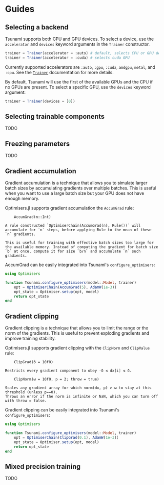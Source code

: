 # Guides 

## Selecting a backend

Tsunami supports both CPU and GPU devices. To select a device, use the `accelerator` and `devices` keyword arguments in the `Trainer` constructor.

```julia
trainer = Trainer(accelerator = :auto) # default, selects CPU or GPU depending on availability
trainer = Trainer(accelerator = :cuda) # selects cuda GPU
```
Currently supported accelerators are `:auto`, `:gpu`, `:cuda`, `amdgpu`, `metal`,  and `:cpu`.
See the [`Trainer`](@ref) documentation for more details.

By default, Tsunami will use the first of the available GPUs and the CPU if no GPUs are present. 
To select a specific GPU, use the `devices` keyword argument:

```julia
trainer = Trainer(devices = [0])
```

## Selecting trainable components

TODO

## Freezing parameters

TODO

## Gradient accumulation

Gradient accumulation is a technique that allows you to simulate larger batch sizes by accumulating gradients over multiple batches. This is useful when you want to use a large batch size but your GPU does not have enough memory.

Optimisers.jl supports gradient accumulation the `AccumGrad` rule:

```
    AccumGrad(n::Int)

A rule constructed `OptimiserChain(AccumGrad(n), Rule())` will accumulate for `n` steps, before applying Rule to the mean of these `n` gradients.

This is useful for training with effective batch sizes too large for the available memory. Instead of computing the gradient for batch size `b` at once, compute it for size `b/n` and accumulate `n` such gradients.
```

AccumGrad can be easily integrated into Tsunami's `configure_optimisers`:

```julia
using Optimisers

function Tsunami.configure_optimisers(model::Model, trainer)
    opt = OptimiserChain(AccumGrad(5), AdamW(1e-3))
    opt_state = Optimiser.setup(opt, model)
    return opt_state
end
```

## Gradient clipping

Gradient clipping is a technique that allows you to limit the range or the norm of the gradients. This is useful to prevent exploding gradients and improve training stability.

Optimisers.jl supports gradient clipping with the `ClipNorm` and `ClipValue` rule:

```
    ClipGrad(δ = 10f0)

Restricts every gradient component to obey -δ ≤ dx[i] ≤ δ.
```
```
    ClipNorm(ω = 10f0, p = 2; throw = true)

Scales any gradient array for which norm(dx, p) > ω to stay at this threshold (unless p==0).
Throws an error if the norm is infinite or NaN, which you can turn off with throw = false.
```

Gradient clipping can be easily integrated into Tsunami's `configure_optimisers`:

```julia
using Optimisers

function Tsunami.configure_optimisers(model::Model, trainer)
    opt = OptimiserChain(ClipGrad(0.1), AdamW(1e-3))
    opt_state = Optimiser.setup(opt, model)
    return opt_state
end
```

## Mixed precision training

TODO
